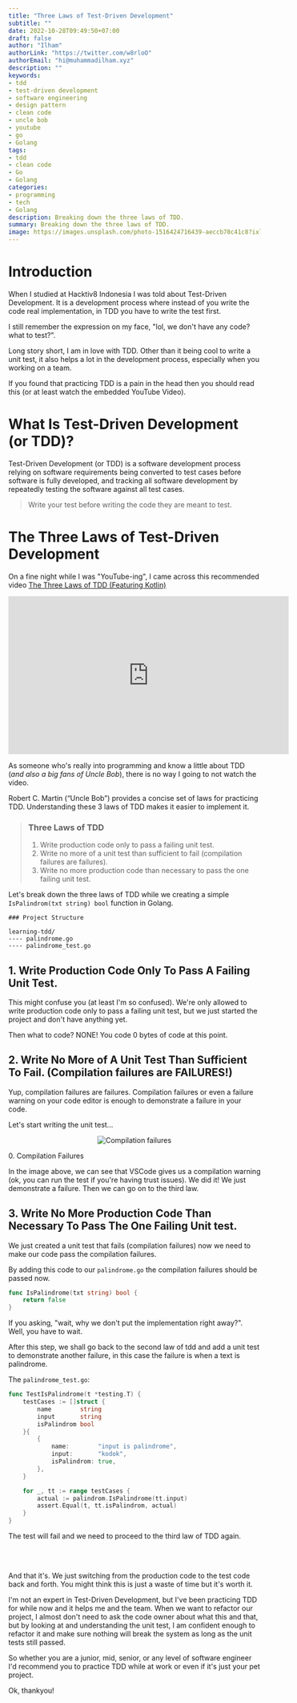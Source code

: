 ```yaml
---
title: "Three Laws of Test-Driven Development"
subtitle: ""
date: 2022-10-28T09:49:50+07:00
draft: false
author: "Ilham"
authorLink: "https://twitter.com/w8rloO"
authorEmail: "hi@muhammadilham.xyz"
description: ""
keywords:
- tdd
- test-driven development
- software engineering
- design pattern
- clean code
- uncle bob
- youtube
- go
- Golang
tags:
- tdd
- clean code
- Go
- Golang
categories:
- programming
- tech
- Golang
description: Breaking down the three laws of TDD.
summary: Breaking down the three laws of TDD.
image: https://images.unsplash.com/photo-1516424716439-aeccb78c41c8?ixlib=rb-4.0.3&ixid=MnwxMjA3fDB8MHxwaG90by1wYWdlfHx8fGVufDB8fHx8&auto=format&fit=crop&w=1738&q=80
---
```

# Introduction
When I studied at Hacktiv8 Indonesia I was told about Test-Driven Development. It is a development process where instead of you write the code real implementation, in TDD you have to write the test first.

I still remember the expression on my face, "lol, we don't have any code? what to test?".

Long story short, I am in love with TDD. Other than it being cool to write a unit test, it also helps a lot in the development process, especially when you working on a team.

If you found that practicing TDD is a pain in the head then you should read this (or at least watch the embedded YouTube Video).

# What Is Test-Driven Development (or TDD)?
Test-Driven Development (or TDD) is a software development process relying on software requirements being converted to test cases before software is fully developed, and tracking all software development by repeatedly testing the software against all test cases.

> Write your test before writing the code they are meant to test.

# The Three Laws of Test-Driven Development
On a fine night while I was "YouTube-ing", I came across this recommended video [The Three Laws of TDD (Featuring Kotlin)](https://www.youtube.com/watch?v=qkblc5WRn-U)

<p align="center">
    <iframe width="560" height="315" src="https://www.youtube.com/embed/qkblc5WRn-U" title="YouTube video player" frameborder="0" allow="accelerometer; autoplay; clipboard-write; encrypted-media; gyroscope; picture-in-picture"></iframe>
</p>

As someone who's really into programming and know a little about TDD (*and also a big fans of Uncle Bob*), there is no way I going to not watch the video.

Robert C. Martin (“Uncle Bob”) provides a concise set of laws for practicing TDD. Understanding these 3 laws of TDD makes it easier to implement it.

> ### Three Laws of TDD
> 1. Write production code only to pass a failing unit test.
> 2. Write no more of a unit test than sufficient to fail (compilation failures are failures).
> 3. Write no more production code than necessary to pass the one failing unit test.

Let's break down the three laws of TDD while we creating a simple `IsPalindrom(txt string) bool` function in Golang.

```
### Project Structure

learning-tdd/
---- palindrome.go
---- palindrome_test.go
```


## 1. Write Production Code Only To Pass A Failing Unit Test.
This might confuse you (at least I'm so confused). We're only allowed to write production code only to pass a failing unit test, but we just started the project and don't have anything yet.

Then what to code? NONE! You code 0 bytes of code at this point.
<script src="https://gist.github.com/mhdiiilham/7cbc329713a6508062d40634e32e60d4.js"></script>

## 2. Write No More of A Unit Test Than Sufficient To Fail. (Compilation failures are FAILURES!)
Yup, compilation failures are failures. Compilation failures or even a failure warning on your code editor is enough to demonstrate a failure in your code.

Let's start writing the unit test...

<p align="center">
  <img src="https://drive.google.com/uc?export=view&id=1Y5iwim1SwKeX2Zco-SOA2KhUY-OdEXnk" alt="Compilation failures"/>
  <figcaption>0. Compilation Failures</figcaption>
</p>

In the image above, we can see that VSCode gives us a compilation warning (ok, you can run the test if you're having trust issues).
We did it! We just demonstrate a failure. Then we can go on to the third law.

## 3. Write No More Production Code Than Necessary To Pass The One Failing Unit test.
We just created a unit test that fails (compilation failures) now we need to make our code pass the compilation failures.

By adding this code to our `palindrome.go` the compilation failures should be passed now.

```go
func IsPalindrome(txt string) bool {
	return false
}
```

If you asking, "wait, why we don't put the implementation right away?". Well, you have to wait.

After this step, we shall go back to the second law of tdd and add a unit test to demonstrate another failure, in this case the failure is when a text is palindrome.

The `palindrome_test.go`:

```go
func TestIsPalindrome(t *testing.T) {
	testCases := []struct {
		name        string
		input       string
		isPalindrom bool
	}{
		{
			name:        "input is palindrome",
			input:       "kodok",
			isPalindrom: true,
		},
	}

	for _, tt := range testCases {
		actual := palindrom.IsPalindrome(tt.input)
		assert.Equal(t, tt.isPalindrom, actual)
	}
}
```

The test will fail and we need to proceed to the third law of TDD again.

<br/><br/>

And that it's. We just switching from the production code to the test code back and forth. You might think this is just a waste of time but it's worth it.

I'm not an expert in Test-Driven Development, but I've been practicing TDD for while now and it helps me and the team. When we want to refactor our project, I almost don't need to ask the code owner about what this and that, but by looking at and understanding the unit test, I am confident enough to refactor it and make sure nothing will break the system as long as the unit tests still passed.

So whether you are a junior, mid, senior, or any level of software engineer I'd recommend you to practice TDD while at work or even if it's just your pet project.

Ok, thankyou!
